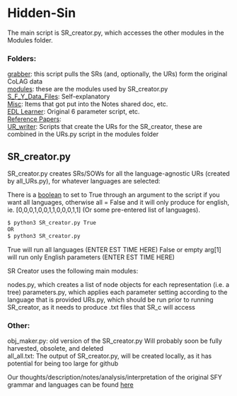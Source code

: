 # Hidden-Sin
The main script is SR_creator.py, which accesses the other modules in the Modules folder.

### Folders:  
[grabber](https://github.com/rofgh/Hidden-Sin/tree/master/grabber): this script pulls the SRs (and, optionally, the URs) form the original CoLAG data  
[modules](https://github.com/rofgh/Hidden-Sin/tree/master/modules): these are the modules used by SR_creator.py  
[S_F_Y_Data_Files](https://github.com/rofgh/Hidden-Sin/tree/master/S_F_Y_Data_Files): Self-explanatory  
[Misc](https://github.com/rofgh/Hidden-Sin/tree/master/Misc): Items that got put into the Notes shared doc, etc.  
[EDL Learner](https://github.com/rofgh/Hidden-Sin/tree/master/EDL%20Learner): Original 6 parameter script, etc.  
[Reference Papers](https://github.com/rofgh/Hidden-Sin/tree/master/Reference%20Papers):   
[UR_writer](https://github.com/rofgh/Hidden-Sin/tree/master/UR_writer):  Scripts that create the URs for the SR_creator, these are combined in the URs.py script in the modules folder  

## SR_creator.py
SR_creator.py creates SRs/SOWs for all the language-agnostic URs (created by all_URs.py), for whatever languages are selected:

There is a [boolean](https://github.com/rofgh/Hidden-Sin/blob/434a7e9c970c35f01e21bf55bc15415f6532940e/SR_creator.py#L12) to set to True through an argument to the script if you want all languages, otherwise all = False and it will only produce for english, ie. [0,0,0,1,0,0,1,1,0,0,0,1,1] (Or some pre-entered list of languages).

```bash
$ python3 SR_creator.py True
OR
$ python3 SR_creator.py
```
True will run all languages (ENTER EST TIME HERE)
False or empty arg[1] will run only English parameters (ENTER EST TIME HERE)

SR Creator uses the following main modules:

nodes.py, which creates a list of node objects for each representation (i.e. a tree)
parameters.py, which applies each parameter setting according to the language that is provided
URs.py, which should be run prior to running SR_creator, as it needs to produce .txt files that SR_c will access

### Other:
obj_maker.py: old version of the SR_creator.py  Will probably soon be fully harvested, obsolete, and deleted  
all_all.txt: The output of SR_creator.py, will be created locally, as it has potential for being too large for github

Our thoughts/description/notes/analysis/interpretation of the original SFY grammar and languages can be found [here](https://docs.google.com/document/d/1J_fS85IQWB9MPXB96ccHrKF_JHXn44iVyyemQOeFJQo/edit?usp=sharing)


